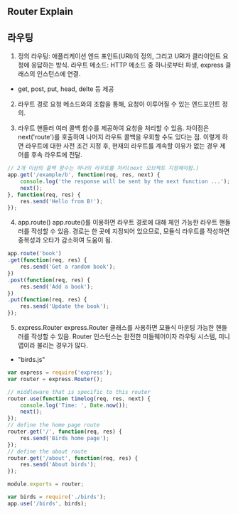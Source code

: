 ## Router Explain

## 라우팅

1. 정의
라우팅: 애플리케이션 엔드 포인트(URI)의 정의, 그리고 URI가 클라이언트 요청에 응답하는 방식.
라우트 메소드: HTTP 메소드 중 하나로부터 파생, express 클래스의 인스턴스에 연결.
- get, post, put, head, delte 등 제공

2. 라우트 경로
요청 메소드와의 조합을 통해, 요청이 이루어질 수 있는 엔드포인트 정의.

3. 라우트 핸들러
여러 콜백 함수를 제공하여 요청을 처리할 수 있음. 차이점은 next('route')를 호출하여 나머지 라우트 콜백을 우회할 수도 있다는 점. 이렇게 하면 라우트에 대한 사전 조건 지정 후, 현재의 라우트를 계속할 이유가 없는 경우 제어를 후속 라우트에 전달.

```javascript
// 2개 이상의 콜백 함수는 하나의 라우트를 처리(next 오브젝트 지정해야함.)
app.get('/example/b', function(req, res, next) {
    console.log('the response will be sent by the next function ...');
    next();
}, function(req, res) {
    res.send('Hello from B!');
});
```

4. app.route()
app.route()를 이용하면 라우트 경로에 대해 체인 가능한 라우트 핸들러를 작성할 수 있음. 경로는 한 곳에 지정되어 있으므로, 모듈식 라우트를 작성하면 중복성과 오타가 감소하여 도움이 됨.

```javascript
app.route('book')
.get(function(req, res) {
    res.send('Get a random book');
})
.post(function(req, res) {
    res.send('Add a book');
})
.put(function(req, res) {
    res.send('Update the book');
});
```

5. express.Router
express.Router 클래스를 사용하면 모듈식 마운팅 가능한 핸들러를 작성할 수 있음. Router 인스턴스는 완전한 미들웨어이자 라우팅 시스템, 미니앱이라 불리는 경우가 많다.
- "birds.js"
```javascript
var express = require('express');
var router = express.Router();

// middleware that is specific to this router
router.use(function timelog(req, res, next) {
    console.log('Time: ', Date.now());
    next();
});
// define the home page route
router.get('/', function(req, res) {
    res.send('Birds home page');
});
// define the about route
router.get('/about', function(req, res) {
    res.send('About birds');
});

module.exports = router;
```

```javascript
var birds = require('./birds');
app.use('/birds', birds);
